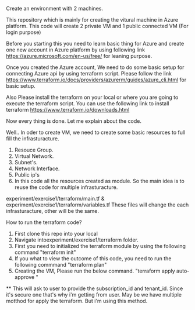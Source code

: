 
Create an environment with 2 machines.

This repository which is mainly for creating the vitural machine in Azure platform. This code will create 2 private VM and 1 public connected VM (For login purpose)

Before you starting this you need to learn basic thing for Azure and create one new account in Azure platform by using following link https://azure.microsoft.com/en-us/free/ for leaning purpose.

Once you created the Azure account, We need to do some basic setup for connecting Azure api by using terraform script. Please follow the link https://www.terraform.io/docs/providers/azurerm/guides/azure_cli.html for basic setup.

Also Please install the terraform on your local or where you are going to execute the terraform script. You can use the following link to install terraform https://www.terraform.io/downloads.html

Now every thing is done. Let me explain about the code.

Well.. In oder to create VM, we need to create some basic resources to full fill the infrasturacture.

1. Resouce Group.
2. Virtual Network.
3. Subnet's.
4. Network Interface.
5. Public ip's
6. In this code all the resources created as module. So the main idea is to reuse the code for multiple infrasturacture.

experiment/exercise1/terraform/main.tf & experiment/exercise1/terraform/variables.tf These files will change the each infrasturacture, other will be the same.

How to run the terraform code?

1. First clone this repo into your local
2. Navigate intoexperiment/exercise1/terraform folder.
3. First you need to initialized the terraform module by using the following command 
    "terraform init"
4. If you what to view the outcome of this code, you need to run the following commmand 
    "terraform plan"
5. Creating the VM, Please run the below command. 
    "terraform apply auto-approve "
    
** This will ask to user to provide the subscription_id and tenant_id. Since it's secure one that's why i'm getting from user. May be we have multiple motthod for apply the terraform. But i'm using this method.
